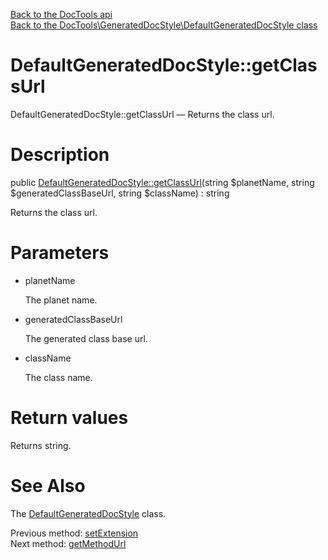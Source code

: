 [Back to the DocTools api](https://github.com/lingtalfi/DocTools/blob/master/doc/api/DocTools.md)<br>
[Back to the DocTools\GeneratedDocStyle\DefaultGeneratedDocStyle class](https://github.com/lingtalfi/DocTools/blob/master/doc/api/DocTools/GeneratedDocStyle/DefaultGeneratedDocStyle.md)


DefaultGeneratedDocStyle::getClassUrl
================



DefaultGeneratedDocStyle::getClassUrl — Returns the class url.




Description
================


public [DefaultGeneratedDocStyle::getClassUrl](https://github.com/lingtalfi/DocTools/blob/master/doc/api/DocTools/GeneratedDocStyle/DefaultGeneratedDocStyle/getClassUrl.md)(string $planetName, string $generatedClassBaseUrl, string $className) : string




Returns the class url.




Parameters
================


- planetName

    The planet name.

- generatedClassBaseUrl

    The generated class base url.

- className

    The class name.


Return values
================

Returns string.







See Also
================

The [DefaultGeneratedDocStyle](https://github.com/lingtalfi/DocTools/blob/master/doc/api/DocTools/GeneratedDocStyle/DefaultGeneratedDocStyle.md) class.

Previous method: [setExtension](https://github.com/lingtalfi/DocTools/blob/master/doc/api/DocTools/GeneratedDocStyle/DefaultGeneratedDocStyle/setExtension.md)<br>Next method: [getMethodUrl](https://github.com/lingtalfi/DocTools/blob/master/doc/api/DocTools/GeneratedDocStyle/DefaultGeneratedDocStyle/getMethodUrl.md)<br>

